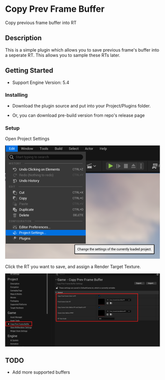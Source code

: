 # Copy Prev Frame Buffer

Copy previous frame buffer into RT

## Description

This is a simple plugin which allows you to save previous frame's buffer into a seperate RT. This allows you to sample these RTs later.

## Getting Started

* Support Engine Version: 5.4

### Installing

* Download the plugin source and put into your Project/Plugins folder.

* Or, you can download pre-build version from repo's release page

### Setup

Open Project Settings

![alt text](image-1.png)

Click the RT you want to save, and assign a Render Target Texture.

![alt text](image.png)

## TODO

* Add more supported buffers